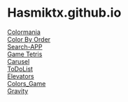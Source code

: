 # Hasmiktx.github.io
<a href="https://hasmiktx.github.io/Colormania/">Colormania<a/> <br>
<a href="https://hasmiktx.github.io/color-by-order/">Color By Order<a/> <br>
<a href ="https://hasmiktx.github.io/Search-APP/">Search-APP<a/> <br>
<a href ="https://hasmiktx.github.io/Tetris/">Game Tetris<a/> <br>
<a href ="https://hasmiktx.github.io/Carusel/">Carusel<a/> <br>
<a href="https://hasmiktx.github.io/ToDoList/">ToDoList<a/> <br>
<a href="https://hasmiktx.github.io/Elevators/">Elevators<a/><br>
<a href="https://hasmiktx.github.io/Colors_Game/">Colors_Game<a/><br>
<a href="https://hasmiktx.github.io/Circle/">Gravity<a/>

